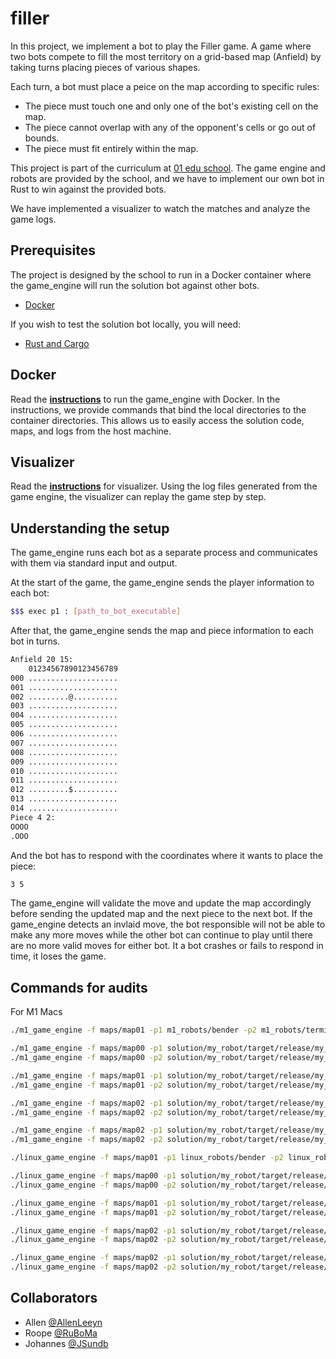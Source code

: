 # filler
In this project, we implement a bot to play the Filler game.
A game where two bots compete to fill the most territory on a grid-based map (Anfield) by taking turns placing pieces of various shapes.

Each turn, a bot must place a peice on the map according to specific rules:
- The piece must touch one and only one of the bot's existing cell on the map.
- The piece cannot overlap with any of the opponent's cells or go out of bounds.
- The piece must fit entirely within the map.

This project is part of the curriculum at [01 edu school](https://01edu.ai/).
The game engine and robots are provided by the school, and we have to implement our own bot in Rust to win against the provided bots.

We have implemented a visualizer to watch the matches and analyze the game logs.

## Prerequisites
The project is designed by the school to run in a Docker container where the game_engine will run the solution bot against other bots.
- [Docker](https://www.docker.com/get-started)

If you wish to test the solution bot locally, you will need:
- [Rust and Cargo](https://rustup.rs/)

## Docker
Read the **[instructions](filler_docker.md)** to run the game_engine with Docker.
In the instructions, we provide commands that bind the local directories to the container directories.
This allows us to easily access the solution code, maps, and logs from the host machine.

## Visualizer
Read the **[instructions](./filler_visualizer/README.md)** for visualizer.
Using the log files generated from the game engine, the visualizer can replay the game step by step.

## Understanding the setup
The game_engine runs each bot as a separate process and communicates with them via standard input and output.

At the start of the game, the game_engine sends the player information to each bot:
```bash
$$$ exec p1 : [path_to_bot_executable]
```

After that, the game_engine sends the map and piece information to each bot in turns.
```bash
Anfield 20 15:
    01234567890123456789
000 ....................
001 ....................
002 .........@..........
003 ....................
004 ....................
005 ....................
006 ....................
007 ....................
008 ....................
009 ....................
010 ....................
011 ....................
012 .........$..........
013 ....................
014 ....................
Piece 4 2:
OOOO
.OOO
```

And the bot has to respond with the coordinates where it wants to place the piece:
```bash
3 5
```

The game_engine will validate the move and update the map accordingly before sending the updated map and the next piece to the next bot.
If the game_engine detects an invlaid move, the bot responsible will not be able to make any more moves while the other bot can continue to play until there are no more valid moves for either bot.
It a bot crashes or fails to respond in time, it loses the game.

## Commands for audits
For M1 Macs
```bash
./m1_game_engine -f maps/map01 -p1 m1_robots/bender -p2 m1_robots/terminator

./m1_game_engine -f maps/map00 -p1 solution/my_robot/target/release/my_robot -p2 m1_robots/wall_e > /filler/logs/game_log.txt 2>&1
./m1_game_engine -f maps/map00 -p2 solution/my_robot/target/release/my_robot -p1 m1_robots/wall_e > /filler/logs/game_log.txt 2>&1

./m1_game_engine -f maps/map01 -p1 solution/my_robot/target/release/my_robot -p2 m1_robots/h2_d2 > /filler/logs/game_log.txt 2>&1
./m1_game_engine -f maps/map01 -p2 solution/my_robot/target/release/my_robot -p1 m1_robots/h2_d2 > /filler/logs/game_log.txt 2>&1

./m1_game_engine -f maps/map02 -p1 solution/my_robot/target/release/my_robot -p2 m1_robots/bender > /filler/logs/game_log.txt 2>&1
./m1_game_engine -f maps/map02 -p2 solution/my_robot/target/release/my_robot -p1 m1_robots/bender > /filler/logs/game_log.txt 2>&1

./m1_game_engine -f maps/map02 -p1 solution/my_robot/target/release/my_robot -p2 m1_robots/terminator > /filler/logs/game_log.txt 2>&1
./m1_game_engine -f maps/map02 -p2 solution/my_robot/target/release/my_robot -p1 m1_robots/terminator > /filler/logs/game_log.txt 2>&1
```

```bash
./linux_game_engine -f maps/map01 -p1 linux_robots/bender -p2 linux_robots/terminator

./linux_game_engine -f maps/map00 -p1 solution/my_robot/target/release/my_robot -p2 linux_robots/wall_e > /filler/logs/game_log.txt 2>&1
./linux_game_engine -f maps/map00 -p2 solution/my_robot/target/release/my_robot -p1 linux_robots/wall_e > /filler/logs/game_log.txt 2>&1

./linux_game_engine -f maps/map01 -p1 solution/my_robot/target/release/my_robot -p2 linux_robots/h2_d2 > /filler/logs/game_log.txt 2>&1
./linux_game_engine -f maps/map01 -p2 solution/my_robot/target/release/my_robot -p1 linux_robots/h2_d2 > /filler/logs/game_log.txt 2>&1

./linux_game_engine -f maps/map02 -p1 solution/my_robot/target/release/my_robot -p2 linux_robots/bender > /filler/logs/game_log.txt 2>&1
./linux_game_engine -f maps/map02 -p2 solution/my_robot/target/release/my_robot -p1 linux_robots/bender > /filler/logs/game_log.txt 2>&1

./linux_game_engine -f maps/map02 -p1 solution/my_robot/target/release/my_robot -p2 linux_robots/terminator > /filler/logs/game_log.txt 2>&1
./linux_game_engine -f maps/map02 -p2 solution/my_robot/target/release/my_robot -p1 linux_robots/terminator > /filler/logs/game_log.txt 2>&1
```
## Collaborators 
- Allen [@AllenLeeyn](https://github.com/AllenLeeyn)
- Roope [@RuBoMa](https://github.com/RuBoMa)
- Johannes [@JSundb](https://github.com/JSundb)
